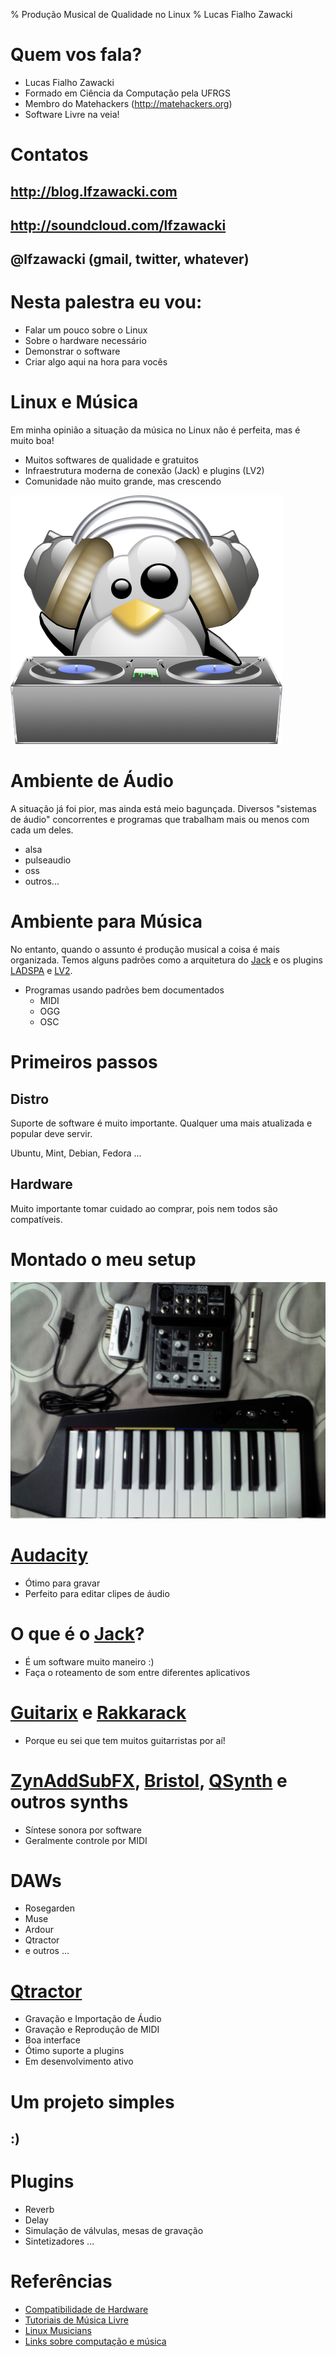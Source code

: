 % Produção Musical de Qualidade no Linux
% Lucas Fialho Zawacki

# Quem vos fala?

* Lucas Fialho Zawacki
* Formado em Ciência da Computação pela UFRGS
* Membro do Matehackers (<http://matehackers.org>)
* Software Livre na veia!

# Contatos

## <http://blog.lfzawacki.com>
## <http://soundcloud.com/lfzawacki>
## @lfzawacki (gmail, twitter, whatever)

# Nesta palestra eu vou:

* Falar um pouco sobre o Linux
* Sobre o hardware necessário
* Demonstrar o software
* Criar algo aqui na hora para vocês

# Linux e Música

Em minha opinião a situação da música no Linux não é perfeita, mas é muito boa!

* Muitos softwares de qualidade e gratuitos
* Infraestrutura moderna de conexão (Jack) e plugins (LV2)
* Comunidade não muito grande, mas crescendo

![](images/music.png)

# Ambiente de Áudio

A situação já foi pior, mas ainda está meio bagunçada. Diversos
"sistemas de áudio" concorrentes e programas que trabalham mais ou menos com cada um deles.

* alsa
* pulseaudio
* oss
* outros...

# Ambiente para Música

No entanto, quando o assunto é produção musical a coisa é mais organizada. Temos
alguns padrões como a arquitetura do [Jack](http://jackaudio.org/) e os plugins [LADSPA](http://www.ladspa.org/) e [LV2](http://lv2plug.in/).

* Programas usando padrões bem documentados
  * MIDI
  * OGG
  * OSC

# Primeiros passos

## Distro

Suporte de software é muito importante. Qualquer uma mais atualizada e popular deve servir.

Ubuntu, Mint, Debian, Fedora ...

## Hardware

Muito importante tomar cuidado ao comprar, pois nem todos são compatíveis.

# Montado o meu setup

![](images/setup2.jpg)

# [Audacity](http://audacity.sourceforge.net/)

* Ótimo para gravar
* Perfeito para editar clipes de áudio

# O que é o [Jack](http://jackaudio.org/)?

* É um software muito maneiro :)
* Faça o roteamento de som entre diferentes aplicativos

# [Guitarix](http://guitarix.sourceforge.net/) e [Rakkarack](http://rakarrack.sourceforge.net/)

* Porque eu sei que tem muitos guitarristas por aí!

# [ZynAddSubFX](http://sourceforge.net/projects/zynaddsubfx/), [Bristol](http://bristol.sourceforge.net/about.html), [QSynth](http://qsynth.sourceforge.net/qsynth-index.html) e outros synths

* Síntese sonora por software
* Geralmente controle por MIDI

# DAWs

* Rosegarden
* Muse
* Ardour
* Qtractor
* e outros ...

# [Qtractor](http://qtractor.sourceforge.net/qtractor-index.html)

* Gravação e Importação de Áudio
* Gravação e Reprodução de MIDI
* Boa interface
* Ótimo suporte a plugins 
* Em desenvolvimento ativo

# Um projeto simples

## :)

# Plugins

* Reverb
* Delay
* Simulação de válvulas, mesas de gravação
* Sintetizadores ...

# Referências

* [Compatibilidade de Hardware](http://linuxstudiopro.com/)
* [Tutoriais de Música Livre](http://blog.matehackers.org/tutoriais-de-musica-livre/)
* [Linux Musicians](wiki.linuxmusicians.com)
* [Links sobre computação e música](http://lfzawacki.heroku.com/life/show/Computer+Music)